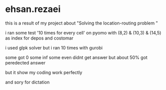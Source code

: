 # ehsan.rezaei
this is a result of my project about  "Solving the location-routing problem "  

i ran some test '10 times for every cell'  on pyomo with (8,2) & (10,3) & (14,5) as index for depos and costomar 

i used glpk solver but i ran 10 times with gurobi

some got 0 some inf some even didnt get answer but about 50% got peredected answer

but it show my coding work perfectly

and sory for dictation 

